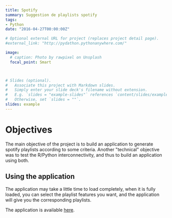 ```yaml
---
title: Spotify
summary: Suggestion de playlists spotify 
tags:
- Python
date: "2016-04-27T00:00:00Z"

# Optional external URL for project (replaces project detail page).
#external_link: "http://pydathon.pythonanywhere.com/"

image:
  # caption: Photo by rawpixel on Unsplash
  focal_point: Smart



# Slides (optional).
#   Associate this project with Markdown slides.
#   Simply enter your slide deck's filename without extension.
#   E.g. `slides = "example-slides"` references `content/slides/example-slides.md`.
#   Otherwise, set `slides = ""`.
slides: example
---
```


# Objectives
The main objective of the project is to build an application to generate spotify playlists according to some criteria. Another "technical" objective was to test the R/Python interconnectivity, and thus to build an application using both.

## Using the application

The application may take a little time to load completely, when it is fully loaded, you can select the playlist features you want, and the application will give you the corresponding playlists.

The application is available [here](https://camillephilippe.shinyapps.io/recommandation-playlist-spotify/).  